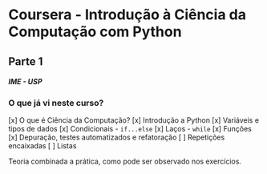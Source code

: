 # Coursera - Introdução à Ciência da Computação com Python
## Parte 1

##### IME - USP

### O que já vi neste curso?
[x] O que é Ciência da Computação?
[x] Introdução a Python
[x] Variáveis e tipos de dados
[x] Condicionais - `if...else`
[x] Laços - `while`
[x] Funções
[x] Depuração, testes automatizados e refatoração
[ ] Repetições encaixadas
[ ] Listas

Teoria combinada a prática, como pode ser observado nos exercícios.